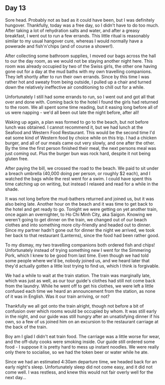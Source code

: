 ## Day 13

Sore head. Probably not as bad as it could have been, but I was definitely hungover. Thankfully, today was a free day, so I didn't have to do too much. After taking a lot of rehydration salts and water, and after a greasy breakfast, I went out to run a few errands. This little ritual is reasonably similar to my usual hangover cure, whereas I would normally have a powerade and fish'n'chips (and of course a shower!).

After collecting some bathroom supplies, I moved our bags across the hall to our the day room, as we would not be staying another night here. This room was already occupied by two of the Swiss girls, the other one having gone out for a day at the mud baths with my own travelling companions. They left shortly after to run their own errands. Since by this time I was rather hot and sweaty from being outside, I pulled up a chair and turned down the relatively ineffective air conditioning to chill out for a while. 

Unfortunately I still had some errands to run,  so I went out and got all that over and done with. Coming back to the hotel I found the girls had returned to the room. We all spent some time reading, but it easing long before all of us were napping - we'd all been out late the night before, after all!

Waking up again, a plan was formed to go to the beach, but not before lunch was obtained. I cannot recommend it, but we had lunch at the Seafood and Western Food Restaurant. This would be the second time I'd eat some kind of Western food by choice while on this trip. I had a chicken burger, and all of our meals came out very slowly,  and one after the other. By the time the first person finished their meal, the next persons meal was just coming out. Plus the burger bun was rock hard, despite it not being gluten free. 

After paying the bill, we crossed the road to the beach. We paid to sit under a breach umbrella (40,000 doing per person, or roughly $2 each), and I watched the bags while the rest went for a swim. I could have spent this time catching up on writing, but instead I relaxed and read for a while in the shade.

It was not long before the mud-bathers returned and joined us, but it was also being late. Another hour on the beach and it was time to get back to the hotel and get ready to go. Tonight we were getting on yet another train, once again an overnighter, to Ho Chi Minh City, aka Saigon. Knowing we weren't going to get dinner on the train, we changed out of our beach clothes and into something more city-friendly and headed out to dinner. Since my partner hadn't gone out for dinner the night we arrived, we took her back to that restaurant (Lanterns), since the food had been rather good.

To my dismay, my two travelling companions both ordered fish and chips! Unfortunately instead of trying something new I went for the Simmering Pork, which I knew to be good from last time. Even though we had told some people where we'd be, nobody joined us, and we heard later that they'd actually gotten a little lost trying to find us, which I think is forgivable. 

We had a while to wait at the train station. The train was marginally late, which was just as well, as our tour guide's clothes had still not come back from the laundry. While he went off to get his clothes, we were left a little confused each time we heard an announcement from the station, as none of it was in English. Was it our train arriving, or not? 

Thankfully we all got onto the train alright, though not before a bit of confusion over which rooms would be occupied by whom. It was still early in the night, and our guide was still hungry after an unsatisfying dinner if his own, so a few of us joined him on an excursion to the restaurant carriage at the back of the train. 

Boy am I glad I didn't eat train food. The carriage was a little worse for wear, and the off-duty cooks were smoking inside. Our guide still ordered some food - I suppose it is pretty hard to mess up instant noodles. We were really only there to socialise, so we had the token beer or water while he ate.

Since we had an estimated 4:30am departure time, we headed back for an early night's sleep. Unfortunately sleep did not come easy, and it did not come well. I was restless, and knew this would not fair overly well for the next day... 
